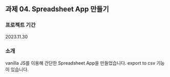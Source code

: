 과제 04. Spreadsheet App 만들기
---
### 프로젝트 기간
2023.11.30
### 소개
vanilla JS를 이용해 간단한 Spreadsheet App을 만들었습니다.
export to csv 기능이 있습니다.
